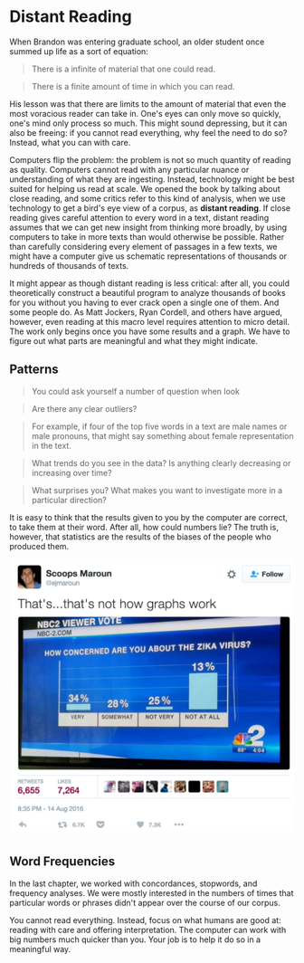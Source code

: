 # Distant Reading

When Brandon was entering graduate school, an older student once summed up life as a sort of equation: 
> There is a infinite of material that one could read. 

> There is a finite amount of time in which you can read. 

His lesson was that there are limits to the amount of material that even the most voracious reader can take in. One's eyes can only move so quickly, one's mind only process so much. This might sound depressing, but it can also be freeing: if you cannot read everything, why feel the need to do so? Instead, what you can with care.

Computers flip the problem: the problem is not so much quantity of reading as quality. Computers cannot read with any particular nuance or understanding of what they are ingesting. Instead, technology might be best suited for helping us read at scale. We opened the book by talking about close reading, and some critics refer to this kind of analysis, when we use technology to get a bird's eye view of a corpus, as **distant reading**. If close reading gives careful attention to every word in a text, distant reading assumes that we can get new insight from thinking more broadly, by using computers to take in more texts than would otherwise be possible. Rather than carefully considering every element of passages in a few texts, we might have a computer give us schematic representations of thousands or hundreds of thousands of texts.

It might appear as though distant reading is less critical: after all, you could theoretically construct a beautiful program to analyze thousands of books for you without you having to ever crack open a single one of them. And some people do. As Matt Jockers, Ryan Cordell, and others have argued, however, even reading at this macro level requires attention to micro detail. The work only begins once you have some results and a graph. We have to figure out what parts are meaningful and what they might indicate.

## Patterns

> You could ask yourself a number of question when look 

> Are there any clear outliers? 

> For example, if four of the top five words in a text are male names or male pronouns, that might say something about female representation in the text.

> What trends do you see in the data? Is anything clearly decreasing or increasing over time?

> What surprises you?
> What makes you want to investigate more in a particular direction?

It is easy to think that the results given to you by the computer are correct, to take them at their word. After all, how could numbers lie? The truth is, however, that statistics are the results of the biases of the people who produced them.

![bad visualization](/assets/graphs.png)

## Word Frequencies
In the last chapter, we worked with concordances, stopwords, and frequency analyses. We were mostly interested in the numbers of times that particular words or phrases didn't appear over the course of our corpus.

You cannot read everything. Instead, focus on what humans are good at: reading with care and offering interpretation. The computer can work with big numbers much quicker than you. Your job is to help it do so in a meaningful way.